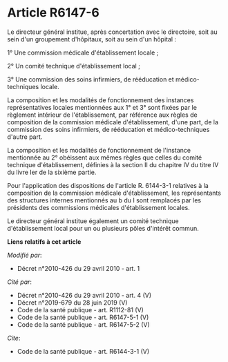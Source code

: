 # Article R6147-6

Le directeur général institue, après concertation avec le directoire, soit au sein d'un groupement d'hôpitaux, soit au sein
d'un hôpital : 

1° Une commission médicale d'établissement locale ; 

2° Un comité technique d'établissement local ; 

3° Une commission des soins infirmiers, de rééducation et médico-techniques locale. 

La composition et les modalités de fonctionnement des instances représentatives locales mentionnées aux 1° et 3° sont fixées
par le règlement intérieur de l'établissement, par référence aux règles de composition de la commission médicale
d'établissement, d'une part, de la commission des soins infirmiers, de rééducation et médico-techniques d'autre part. 

La composition et les modalités de fonctionnement de l'instance mentionnée au 2° obéissent aux mêmes règles que celles du
comité technique d'établissement, définies à la section II du chapitre IV du titre IV du livre Ier de la sixième partie. 

Pour l'application des dispositions de l'article R. 6144-3-1 relatives à la composition de la commission médicale
d'établissement, les représentants des structures internes mentionnés au b du I sont remplacés par les présidents des
commissions médicales d'établissement locales. 

Le directeur général institue également un comité technique d'établissement local pour un ou plusieurs pôles d'intérêt
commun.

**Liens relatifs à cet article**

_Modifié par_:

  - Décret n°2010-426 du 29 avril 2010 - art. 1

_Cité par_:

  - Décret n°2010-426 du 29 avril 2010 - art. 4 (V)
  - Décret n°2019-679 du 28 juin 2019 (V)
  - Code de la santé publique - art. R1112-81 (V)
  - Code de la santé publique - art. R6147-5-1 (V)
  - Code de la santé publique - art. R6147-5-2 (V)

_Cite_:

  - Code de la santé publique - art. R6144-3-1 (V)
